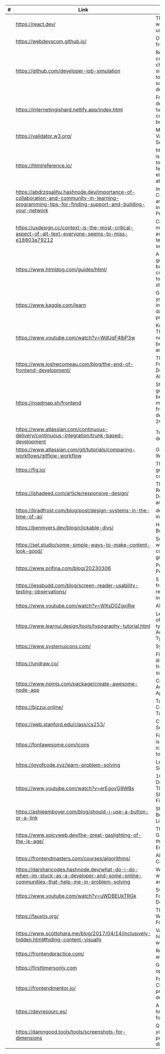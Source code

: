 <!-- prettier-ignore -->
|#| Link | Description |
|------|-------------|-------------|
||https://react.dev/|The library for web and native user interfaces|
||https://webdevscom.github.io/|Over 1000+ free resources|
||https://github.com/developer-job-simulation|Real-world code challenges that simulate the day to day work of a software developer.|
||https://internetingishard.netlify.app/index.html| Friendly web development tutorials for complete beginners|
||https://validator.w3.org/| Markup Validation Service|
||https://htmlreference.io/|htmlreference.io is a free guide to HTML. It features all elements and attributes.|
||https://abdrzqsalihu.hashnode.dev/importance-of-collaboration-and-community-in-learning-programming-tips-for-finding-support-and-building-your-network|Importance of Collaboration and Community in Learning Programming|
||https://uxdesign.cc/context-is-the-most-critical-aspect-of-alt-text-everyone-seems-to-miss-e18803a79212|Context is the most critical aspect of alt-text everyone seems to miss|
||https://www.htmldog.com/guides/html/|A step-by-step guide to HTML basics. If you’re completely new to web design, start here.|
||https://www.kaggle.com/learn|Gain the skills you need to do independent data science projects.|
||https://www.youtube.com/watch?v=WdUqF4lbP3w | Kevin Powell - The steps you need to take before you write any code |
||https://www.joshwcomeau.com/blog/the-end-of-frontend-development/|The End of Front-End Development / AI & ChatGPT|
||https://roadmap.sh/frontend|Step by step guide to becoming a modern frontend developer in 2023|
||https://www.atlassian.com/continuous-delivery/continuous-integration/trunk-based-development|Trunk-based development|
||https://www.atlassian.com/git/tutorials/comparing-workflows/gitflow-workflow|Gitflow Workflow|
||https://fig.io/|The next-generation command line.|
||https://ishadeed.com/article/responsive-design/|The Guide To Responsive Design In 2023 and Beyond|
||https://bradfrost.com/blog/post/design-systems-in-the-time-of-ai/|design systems in the time of ai|
||https://benmyers.dev/blog/clickable-divs/|How (Not) to Build a Button|
||https://set.studio/some-simple-ways-to-make-content-look-good/|Some simple ways to make content look good|
||https://www.prifina.com/blog/20230306|Power Your Personal AI|
||https://jessbudd.com/blog/screen-reader-usability-testing-observations/|5 takeaways from screen reader usability interviews|
||https://www.youtube.com/watch?v=WXsD0ZgxjRw| API Tutorial|
||https://www.learnui.design/tools/typography-tutorial.html|Learn the logic of great typography - An Interactive Type Tutorial|
||https://www.systemuicons.com/|System UIcons|
||https://undraw.co/|Flat style illustrations - free and open source|
||https://www.npmjs.com/package/create-awesome-node-app|Create Awesome Node App|
||https://bizzui.online/|Tailwind CSS Components Tailwind UI |
||https://web.stanford.edu/class/cs253/|CS253 - Web Security|
||https://fontawesome.com/icons|Font Awesome is the Internet's icon library and toolkit|
||https://joyofcode.xyz/learn-problem-solving|Learn Problem Solving|
||https://www.youtube.com/watch?v=erEgovG9WBs| 100+ Web Development Things you Should Know  - Fireship YT|
||https://ashleemboyer.com/blog/should-i-use-a-button-or-a-link|Should I Use a Button or a Link?|
||https://www.spicyweb.dev/the-great-gaslighting-of-the-js-age/|The Great Gaslighting of the JavaScript Era|
||https://frontendmasters.com/courses/algorithms/|Algorithms Course|
||https://darshancodes.hashnode.dev/what-do-i-do-when-im-stuck-as-a-developer-and-some-online-communities-that-help-me-in-problem-solving|What do I do when I'm stuck as a developer?|
||https://www.youtube.com/watch?v=uWDBEUkTRGk|Svelte Guide For React Developers|
||https://faustjs.org/|The Headless WordPress Framework|
||https://www.scottohara.me/blog/2017/04/14/inclusively-hidden.html#hiding-content-visually|Various ways to hide content in web interfaces|
||https://frontendpractice.com/| Recreate real world website|
||https://firsttimersonly.com| Get started with open source|
||https://frontendmentor.io/| Free and Paid Challenges for practicing web development|
||https://devresourc.es/|A collaborative list of resources for developers|
||https://damngood.tools/tools/screenshots-for-dimensions|Quickly test your website for popular screen dimensions.|
